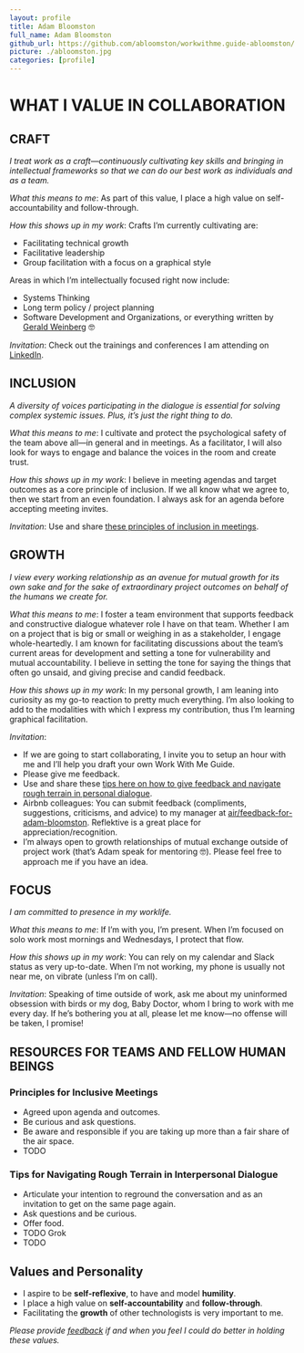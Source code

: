 ```yaml
---
layout: profile
title: Adam Bloomston
full_name: Adam Bloomston
github_url: https://github.com/abloomston/workwithme.guide-abloomston/
picture: ./abloomston.jpg
categories: [profile]
---
```


# WHAT I VALUE IN COLLABORATION

## CRAFT

_I treat work as a craft—continuously cultivating key skills and bringing in intellectual frameworks so that we can do our best work as individuals and as a team._

_What this means to me_: As part of this value, I place a high value on self-accountability and follow-through. 

_How this shows up in my work_: Crafts I’m currently cultivating are:

* Facilitating technical growth
* Facilitative leadership
* Group facilitation with a focus on a graphical style

Areas in which I’m intellectually focused right now include:

* Systems Thinking
* Long term policy / project planning
* Software Development and Organizations, or everything written by [Gerald Weinberg](https://en.wikipedia.org/wiki/Gerald_Weinberg) 🤓

_Invitation_: Check out the trainings and conferences I am attending on [LinkedIn](https://www.linkedin.com/in/adam-bloomston/).

## INCLUSION

_A diversity of voices participating in the dialogue is essential for solving complex systemic issues. Plus, it’s just the right thing to do._

_What this means to me_: I cultivate and protect the psychological safety of the team above all—in general and in meetings. As a facilitator, I will also look for ways to engage and balance the voices in the room and create trust.

_How this shows up in my work_: I believe in meeting agendas and target outcomes as a core principle of inclusion. If we all know what we agree to, then we start from an even foundation. I always ask for an agenda before accepting meeting invites.

_Invitation_: Use and share [these principles of inclusion in meetings](#principles-for-inclusive-meetings).

## GROWTH

_I view every working relationship as an avenue for mutual growth for its own sake and for the sake of extraordinary project outcomes on behalf of the humans we create for._

_What this means to me_: I foster a team environment that supports feedback and constructive dialogue whatever role I have on that team. Whether I am on a project that is big or small or weighing in as a stakeholder, I engage whole-heartedly. I am known for facilitating discussions about the team’s current areas for development and setting a tone for vulnerability and mutual accountability. I believe in setting the tone for saying the things that often go unsaid, and giving precise and candid feedback.

_How this shows up in my work_: In my personal growth, I am leaning into curiosity as my go-to reaction to pretty much everything. I’m also looking to add to the modalities with which I express my contribution, thus I’m learning graphical facilitation.

_Invitation_:

* If we are going to start collaborating, I invite you to setup an hour with me and I’ll help you draft your own Work With Me Guide.
* Please give me feedback.
* Use and share these [tips here on how to give feedback and navigate rough terrain in personal dialogue](tips-for-navigating-rough-terrain-in-interpersonal-dialogue).
* Airbnb colleagues: You can submit feedback (compliments, suggestions, criticisms, and advice) to my manager at [air/feedback-for-adam-bloomston](https://air/feedback-for-adam-bloomston). Reflektive is a great place for appreciation/recognition.
* I’m always open to growth relationships of mutual exchange outside of project work (that’s Adam speak for mentoring 🤓). Please feel free to approach me if you have an idea.

## FOCUS

_I am committed to presence in my worklife._

_What this means to me_: If I’m with you, I’m present. When I’m focused on solo work most mornings and Wednesdays, I protect that flow.

_How this shows up in my work_: You can rely on my calendar and Slack status as very up-to-date. When I’m not working, my phone is usually not near me, on vibrate (unless I’m on call).

_Invitation_: Speaking of time outside of work, ask me about my uninformed obsession with birds or my dog, Baby Doctor, whom I bring to work with me every day. If he’s bothering you at all, please let me know—no offense will be taken, I promise!

## RESOURCES FOR TEAMS AND FELLOW HUMAN BEINGS

### Principles for Inclusive Meetings

* Agreed upon agenda and outcomes.
* Be curious and ask questions.
* Be aware and responsible if you are taking up more than a fair share of the air space.
* TODO

### Tips for Navigating Rough Terrain in Interpersonal Dialogue

* Articulate your intention to reground the conversation and as an invitation to get on the same page again.
* Ask questions and be curious.
* Offer food.
* TODO Grok
* TODO

## Values and Personality

* I aspire to be **self-reflexive**, to have and model **humility**.
* I place a high value on **self-accountability** and **follow-through**.
* Facilitating the **growth** of other technologists is very important to me.

*Please provide [feedback](#receiving-feedback--recognition) if and when you feel I could do better in holding these values.*
